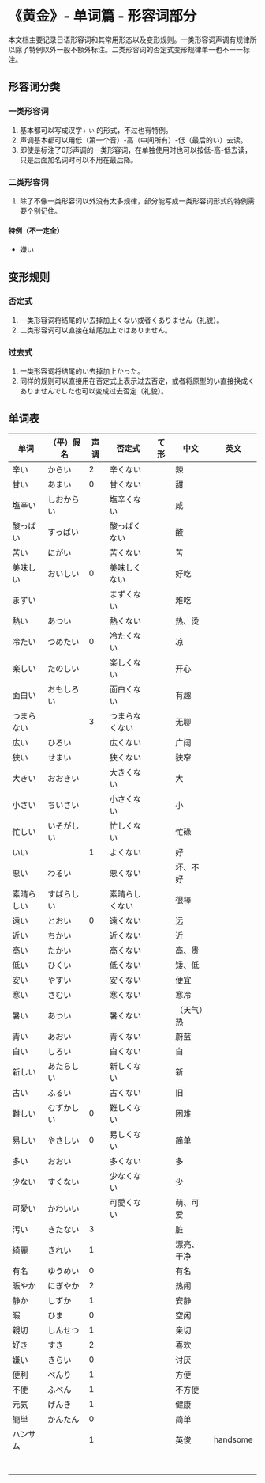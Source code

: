 # 《黄金》- 单词篇 - 形容词部分

本文档主要记录日语形容词和其常用形态以及变形规则。一类形容词声调有规律所以除了特例以外一般不额外标注。二类形容词的否定式变形规律单一也不一一标注。

## 形容词分类

### 一类形容词
1. 基本都可以写成汉字+ `い` 的形式，不过也有特例。
2. 声调基本都可以用低（第一个音）-高（中间所有）-低（最后的い）去读。
3. 即使是标注了0形声调的一类形容词，在单独使用时也可以按低-高-低去读，只是后面加名词时可以不用在最后降。

### 二类形容词
1. 除了不像一类形容词以外没有太多规律，部分能写成一类形容词形式的特例需要个别记住。

#### 特例（不一定全）
* 嫌い

## 变形规则

### 否定式
1. 一类形容词将结尾的い去掉加上くない或者くありません（礼貌）。
2. 二类形容词可以直接在结尾加上ではありません。

### 过去式
1. 一类形容词将结尾的い去掉加上かった。
2. 同样的规则可以直接用在否定式上表示过去否定，或者将原型的い直接换成くありませんでした也可以变成过去否定（礼貌）。

## 单词表
| 单词       | （平）假名 | 声调 | 否定式         | て形 | 中文       | 英文     |
| ---------- | ---------- | ---- | -------------- | ---- | ---------- | -------- |
| 辛い       | からい     | 2    | 辛くない       |      | 辣         |          |
| 甘い       | あまい     | 0    | 甘くない       |      | 甜         |          |
| 塩辛い     | しおからい |      | 塩辛くない     |      | 咸         |          |
| 酸っぱい   | すっぱい   |      | 酸っぱくない   |      | 酸         |          |
| 苦い       | にがい     |      | 苦くない       |      | 苦         |          |
| 美味しい   | おいしい   | 0    | 美味しくない   |      | 好吃       |          |
| まずい     |            |      | まずくない     |      | 难吃       |          |
| 熱い       | あつい     |      | 熱くない       |      | 热、烫     |          |
| 冷たい     | つめたい   | 0    | 冷たくない     |      | 凉         |          |
| 楽しい     | たのしい   |      | 楽しくない     |      | 开心       |          |
| 面白い     | おもしろい |      | 面白くない     |      | 有趣       |          |
| つまらない |            | 3    | つまらなくない |      | 无聊       |          |
| 広い       | ひろい     |      | 広くない       |      | 广阔       |          |
| 狭い       | せまい     |      | 狭くない       |      | 狭窄       |          |
| 大きい     | おおきい   |      | 大きくない     |      | 大         |          |
| 小さい     | ちいさい   |      | 小さくない     |      | 小         |          |
| 忙しい     | いそがしい |      | 忙しくない     |      | 忙碌       |          |
| いい       |            | 1    | よくない       |      | 好         |          |
| 悪い       | わるい     |      | 悪くない       |      | 坏、不好   |          |
| 素晴らしい | すばらしい |      | 素晴らしくない |      | 很棒       |          |
| 遠い       | とおい     | 0    | 遠くない       |      | 远         |          |
| 近い       | ちかい     |      | 近くない       |      | 近         |          |
| 高い       | たかい     |      | 高くない       |      | 高、贵     |          |
| 低い       | ひくい     |      | 低くない       |      | 矮、低     |          |
| 安い       | やすい     |      | 安くない       |      | 便宜       |          |
| 寒い       | さむい     |      | 寒くない       |      | 寒冷       |          |
| 暑い       | あつい     |      | 暑くない       |      | （天气）热 |          |
| 青い       | あおい     |      | 青くない       |      | 蔚蓝       |          |
| 白い       | しろい     |      | 白くない       |      | 白         |          |
| 新しい     | あたらしい |      | 新しくない     |      | 新         |          |
| 古い       | ふるい     |      | 古くない       |      | 旧         |          |
| 難しい     | むずかしい | 0    | 難しくない     |      | 困难       |          |
| 易しい     | やさしい   | 0    | 易しくない     |      | 简单       |          |
| 多い       | おおい     |      | 多くない       |      | 多         |          |
| 少ない     | すくない   |      | 少なくない     |      | 少         |          |
| 可愛い     | かわいい   |      | 可愛くない     |      | 萌、可爱   |          |
| 汚い       | きたない   | 3    |                |      | 脏         |          |
| 綺麗       | きれい     | 1    |                |      | 漂亮、干净 |          |
| 有名       | ゆうめい   | 0    |                |      | 有名       |          |
| 賑やか     | にぎやか   | 2    |                |      | 热闹       |          |
| 静か       | しずか     | 1    |                |      | 安静       |          |
| 暇         | ひま       | 0    |                |      | 空闲       |          |
| 親切       | しんせつ   | 1    |                |      | 亲切       |          |
| 好き       | すき       | 2    |                |      | 喜欢       |          |
| 嫌い       | きらい     | 0    |                |      | 讨厌       |          |
| 便利       | べんり     | 1    |                |      | 方便       |          |
| 不便       | ふべん     | 1    |                |      | 不方便     |          |
| 元気       | げんき     | 1    |                |      | 健康       |          |
| 簡単       | かんたん   | 0    |                |      | 简单       |          |
| ハンサム   |            | 1    |                |      | 英俊       | handsome |
|            |            |      |                |      |            |          |
|            |            |      |                |      |            |          |
|            |            |      |                |      |            |          |
|            |            |      |                |      |            |          |
|            |            |      |                |      |            |          |
|            |            |      |                |      |            |          |
|            |            |      |                |      |            |          |
